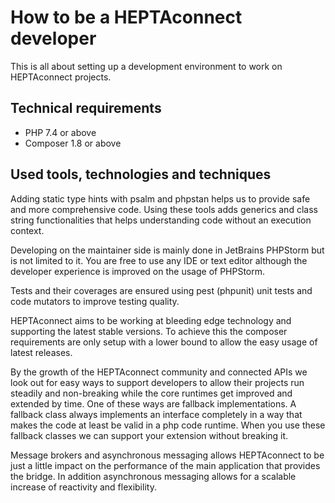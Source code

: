 # How to be a HEPTAconnect developer

This is all about setting up a development environment to work on HEPTAconnect projects.

## Technical requirements

* PHP 7.4 or above
* Composer 1.8 or above

## Used tools, technologies and techniques

Adding static type hints with psalm and phpstan helps us to provide safe and more comprehensive code.
Using these tools adds generics and class string functionalities that helps understanding code without an execution context.

Developing on the maintainer side is mainly done in JetBrains PHPStorm but is not limited to it.
You are free to use any IDE or text editor although the developer experience is improved on the usage of PHPStorm.

Tests and their coverages are ensured using pest (phpunit) unit tests and code mutators to improve testing quality.

HEPTAconnect aims to be working at bleeding edge technology and supporting the latest stable versions.
To achieve this the composer requirements are only setup with a lower bound to allow the easy usage of latest releases.

By the growth of the HEPTAconnect community and connected APIs we look out for easy ways to support developers to allow their projects run steadily and non-breaking while the core runtimes get improved and extended by time.
One of these ways are fallback implementations.
A fallback class always implements an interface completely in a way that makes the code at least be valid in a php code runtime.
When you use these fallback classes we can support your extension without breaking it.

Message brokers and asynchronous messaging allows HEPTAconnect to be just a little impact on the performance of the main application that provides the bridge.
In addition asynchronous messaging allows for a scalable increase of reactivity and flexibility.
